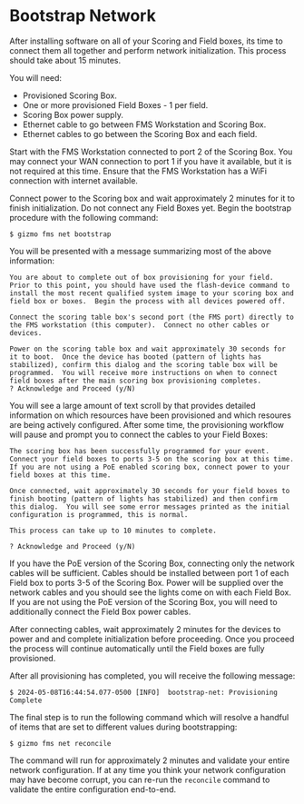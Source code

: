 # Bootstrap Network

After installing software on all of your Scoring and Field boxes, its
time to connect them all together and perform network initialization.
This process should take about 15 minutes.

You will need:

  * Provisioned Scoring Box.
  * One or more provisioned Field Boxes - 1 per field.
  * Scoring Box power supply.
  * Ethernet cable to go between FMS Workstation and Scoring Box.
  * Ethernet cables to go between the Scoring Box and each field.

Start with the FMS Workstation connected to port 2 of the Scoring Box.
You may connect your WAN connection to port 1 if you have it
available, but it is not required at this time.  Ensure that the FMS
Workstation has a WiFi connection with internet available.

Connect power to the Scoring box and wait approximately 2 minutes for
it to finish initialization.  Do not connect any Field Boxes yet.
Begin the bootstrap procedure with the following command:

```
$ gizmo fms net bootstrap
```

You will be presented with a message summarizing most of the above
information:

```
You are about to complete out of box provisioning for your field.
Prior to this point, you should have used the flash-device command to
install the most recent qualified system image to your scoring box and
field box or boxes.  Begin the process with all devices powered off.

Connect the scoring table box's second port (the FMS port) directly to
the FMS workstation (this computer).  Connect no other cables or
devices.

Power on the scoring table box and wait approximately 30 seconds for
it to boot.  Once the device has booted (pattern of lights has
stabilized), confirm this dialog and the scoring table box will be
programmed.  You will receive more instructions on when to connect
field boxes after the main scoring box provisioning completes.
? Acknowledge and Proceed (y/N)
```

You will see a large amount of text scroll by that provides detailed
information on which resources have been provisioned and which
resoures are being actively configured.  After some time, the
provisioning workflow will pause and prompt you to connect the cables
to your Field Boxes:

```
The scoring box has been successfully programmed for your event.
Connect your field boxes to ports 3-5 on the scoring box at this time.
If you are not using a PoE enabled scoring box, connect power to your
field boxes at this time.

Once connected, wait approximately 30 seconds for your field boxes to
finish booting (pattern of lights has stabilized) and then confirm
this dialog.  You will see some error messages printed as the initial
configuration is programmed, this is normal.

This process can take up to 10 minutes to complete.

? Acknowledge and Proceed (y/N)
```

If you have the PoE version of the Scoring Box, connecting only the
network cables will be sufficient.  Cables should be installed between
port 1 of each Field box to ports 3-5 of the Scoring Box.  Power will
be supplied over the network cables and you should see the lights come
on with each Field Box.  If you are not using the PoE version of the
Scoring Box, you will need to additionally connect the Field Box power
cables.

After connecting cables, wait approximately 2 minutes for the devices
to power and and complete initialization before proceeding.  Once you
proceed the process will continue automatically until the Field boxes
are fully provisioned.

After all provisioning has completed, you will receive the following
message:

```
$ 2024-05-08T16:44:54.077-0500 [INFO]  bootstrap-net: Provisioning Complete
```

The final step is to run the following command which will resolve a
handful of items that are set to different values during
bootstrapping:

```
$ gizmo fms net reconcile
```

The command will run for approximately 2 minutes and validate your
entire network configuration.  If at any time you think your network
configuration may have become corrupt, you can re-run the `reconcile`
command to validate the entire configuration end-to-end.
